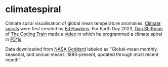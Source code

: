 # climatespiral
Climate spiral visualisation of global mean temperature anomalies.
[Climate spirals](https://en.wikipedia.org/wiki/Climate_spiral)
were first created by [Ed Hawkins](https://ed-hawkins.github.io/climate-visuals/spirals.html).
For Earth Day 2023, [Dan Shiffman](https://twitter.com/shiffman)
of [The Coding Train](https://thecodingtrain.com)
made a [video](https://thecodingtrain.com/challenges/178-climate-spiral)
in which he programmed a climate spiral in [P5*js](https://p5js.org).

Data downloaded from [NASA Goddard](https://data.giss.nasa.gov/gistemp/)
labeled as "Global-mean monthly, seasonal, and annual means, 1880-present, updated through most recent month".